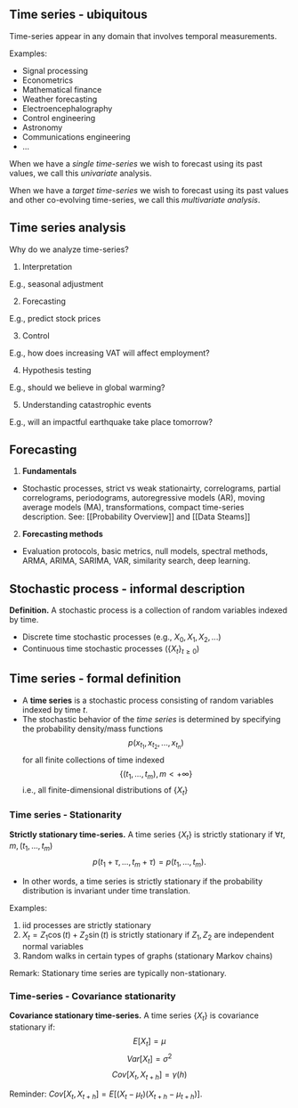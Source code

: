 ## Time series - ubiquitous
Time-series appear in any domain that involves temporal measurements.

Examples:
- Signal processing
- Econometrics
- Mathematical finance
- Weather forecasting
- Electroencephalography
- Control engineering
- Astronomy
- Communications engineering
- ...

When we have a *single time-series* we wish to forecast using its past values, we call this *univariate* analysis.

When we have a *target time-series* we wish to forecast using its past values and other co-evolving time-series, we call this *multivariate analysis*.

## Time series analysis
Why do we analyze time-series?

1. Interpretation

E.g., seasonal adjustment

2. Forecasting

E.g., predict stock prices

3. Control

E.g., how does increasing VAT will affect employment?

4. Hypothesis testing

E.g., should we believe in global warming?

5. Understanding catastrophic events

E.g., will an impactful earthquake take place tomorrow?

## Forecasting
1. **Fundamentals**
- Stochastic processes, strict vs weak stationairty, correlograms, partial correlograms, periodograms, autoregressive models (AR), moving average models (MA), transformations, compact time-series description. See: [[Probability Overview]] and [[Data Steams]]

2. **Forecasting methods**
- Evaluation protocols, basic metrics, null models, spectral methods, ARMA, ARIMA, SARIMA, VAR, similarity search, deep learning.

## Stochastic process - informal description

**Definition.** A stochastic process is a collection of random variables indexed by time.
- Discrete time stochastic processes (e.g., $X_0, X_1, X_2, ...$)
- Continuous time stochastic processes ($\{X_t\}_{t \geq 0}$)

## Time series - formal definition
- A **time series** is a stochastic process consisting of random variables indexed by time $t$.
- The stochastic behavior of the *time series* is determined by specifying the probability density/mass functions $$p(x_{t_1}, x_{t_2}, ..., x_{t_n})$$ for all finite collections of time indexed $$\{(t_1, ..., t_m), m < +\infty\}$$ i.e., all finite-dimensional distributions of $\{X_t\}$

### Time series - Stationarity
**Strictly stationary time-series.** A time series $\{X_t\}$ is strictly stationary if $\forall t, m, (t_1, ..., t_m)$ $$p(t_1 + \tau, ..., t_m + \tau) = p(t_1, ..., t_m).$$
- In other words, a time series is strictly stationary if the probability distribution is invariant under time translation.

Examples:
1. iid processes are strictly stationary
2. $X_t = Z_1 \cos(t) + Z_2 \sin(t)$ is strictly stationary if $Z_1, Z_2$ are independent normal variables
3. Random walks in certain types of graphs (stationary Markov chains)

Remark: Stationary time series are typically non-stationary.

### Time-series - Covariance stationarity
**Covariance stationary time-series.** A time series $\{X_t\}$ is covariance stationary if: $$E[X_t] = \mu$$ $$Var[X_t] = \sigma^2$$
$$Cov[X_t, X_{t+h}] = \gamma(h)$$ 

Reminder: $Cov[X_t, X_{t + h}] = E[(X_t - \mu_t)(X_{t+h} - \mu_{t+h})].$

